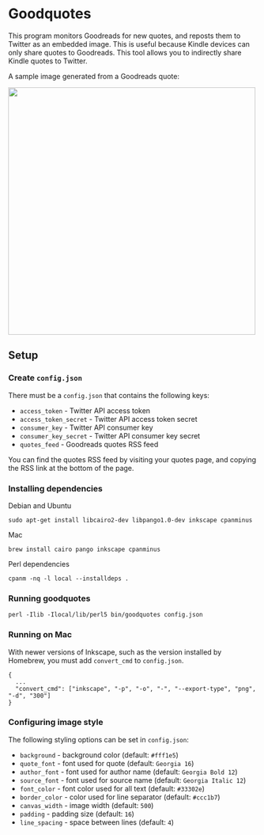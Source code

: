 # Goodquotes

This program monitors Goodreads for new quotes, and reposts them to Twitter as an embedded image. This is useful because Kindle devices can only share quotes to Goodreads. This tool allows you to indirectly share Kindle quotes to Twitter.

A sample image generated from a Goodreads quote:

<img src="https://prettybrd.com/~leedo/b/out10.png" width=500>

## Setup

### Create `config.json`

There must be a `config.json` that contains the following keys:

 * `access_token` - Twitter API access token
 * `access_token_secret` - Twitter API access token secret
 * `consumer_key` - Twitter API consumer key
 * `consumer_key_secret` - Twitter API consumer key secret
 * `quotes_feed` - Goodreads quotes RSS feed

You can find the quotes RSS feed by visiting your quotes page, and
copying the RSS link at the bottom of the page.

### Installing dependencies

Debian and Ubuntu

```
sudo apt-get install libcairo2-dev libpango1.0-dev inkscape cpanminus
```

Mac

```
brew install cairo pango inkscape cpanminus
```

Perl dependencies

```
cpanm -nq -l local --installdeps .
```

### Running goodquotes

```
perl -Ilib -Ilocal/lib/perl5 bin/goodquotes config.json
```

### Running on Mac

With newer versions of Inkscape, such as the version installed by
Homebrew, you must add `convert_cmd` to `config.json`.

```
{
  ...
  "convert_cmd": ["inkscape", "-p", "-o", "-", "--export-type", "png", "-d", "300"]
}
```

### Configuring image style

The following styling options can be set in `config.json`:

  * `background` - background color (default: `#fff1e5`)
  * `quote_font` - font used for quote (default: `Georgia 16`)
  * `author_font` - font used for author name (default: `Georgia Bold 12`)
  * `source_font` - font used for source name (default: `Georgia Italic 12`)
  * `font_color` - font color used for all text (default: `#33302e`)
  * `border_color` - color used for line separator (default: `#ccc1b7`)
  * `canvas_width` - image width (default: `500`)
  * `padding` - padding size (default: `16`)
  * `line_spacing` - space between lines (default: `4`)
